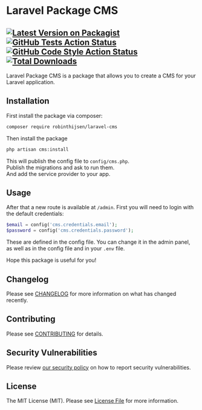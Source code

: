 # Laravel Package CMS

[![Latest Version on Packagist](https://img.shields.io/packagist/v/:vendor_slug/:package_slug.svg?style=flat-square)](https://packagist.org/packages/:vendor_slug/:package_slug)
[![GitHub Tests Action Status](https://img.shields.io/github/actions/workflow/status/:vendor_slug/:package_slug/run-tests.yml?branch=main&label=tests&style=flat-square)](https://github.com/:vendor_slug/:package_slug/actions?query=workflow%3Arun-tests+branch%3Amain)
[![GitHub Code Style Action Status](https://img.shields.io/github/actions/workflow/status/:vendor_slug/:package_slug/fix-php-code-style-issues.yml?branch=main&label=code%20style&style=flat-square)](https://github.com/:vendor_slug/:package_slug/actions?query=workflow%3A"Fix+PHP+code+style+issues"+branch%3Amain)
[![Total Downloads](https://img.shields.io/packagist/dt/:vendor_slug/:package_slug.svg?style=flat-square)](https://packagist.org/packages/:vendor_slug/:package_slug)
---
Laravel Package CMS is a package that allows you to create a CMS for your Laravel application.

## Installation

First install the package via composer:

```bash
composer require robinthijsen/laravel-cms
```

Then install the package

```bash
php artisan cms:install
```

This will publish the config file to `config/cms.php`. <br/>
Publish the migrations and ask to run them. <br/>
And add the service provider to your app.

## Usage

After that a new route is available at `/admin`. First you will need to login with the default credentials:

``` php
$email = config('cms.credentials.email');
$password = config('cms.credentials.password');
```

These are defined in the config file.
You can change it in the admin panel, as well as in the config file and in your `.env` file.

Hope this package is useful for you!

## Changelog

Please see [CHANGELOG](CHANGELOG.md) for more information on what has changed recently.

## Contributing

Please see [CONTRIBUTING](CONTRIBUTING.md) for details.

## Security Vulnerabilities

Please review [our security policy](../../security/policy) on how to report security vulnerabilities.

## License

The MIT License (MIT). Please see [License File](LICENSE.md) for more information.
